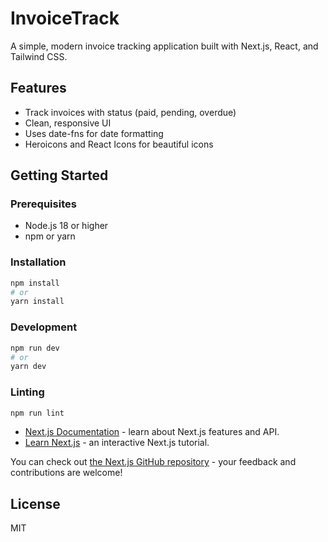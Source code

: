 # InvoiceTrack

A simple, modern invoice tracking application built with Next.js, React, and Tailwind CSS.

## Features

- Track invoices with status (paid, pending, overdue)
- Clean, responsive UI
- Uses date-fns for date formatting
- Heroicons and React Icons for beautiful icons

## Getting Started

### Prerequisites

- Node.js 18 or higher
- npm or yarn

### Installation

```bash
npm install
# or
yarn install
```

### Development

```bash
npm run dev
# or
yarn dev
```

### Linting

```bash
npm run lint
```

- [Next.js Documentation](https://nextjs.org/docs) - learn about Next.js features and API.
- [Learn Next.js](https://nextjs.org/learn) - an interactive Next.js tutorial.

You can check out [the Next.js GitHub repository](https://github.com/vercel/next.js) - your feedback and contributions are welcome!

## License

MIT
